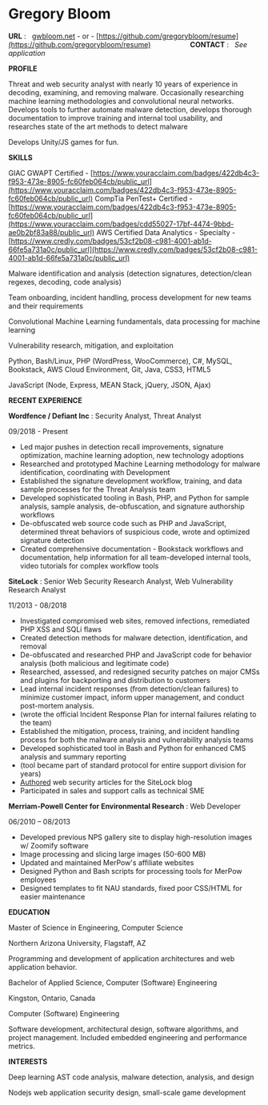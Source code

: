 Gregory Bloom
============

**URL** : &nbsp; [gwbloom.net](http://gwbloom.net) - or - [https://github.com/gregorybloom/resume](https://github.com/gregorybloom/resume) &nbsp;&nbsp;&nbsp;&nbsp;&nbsp;&nbsp;&nbsp;&nbsp;&nbsp;&nbsp;&nbsp;&nbsp;&nbsp;&nbsp;&nbsp;&nbsp;&nbsp;&nbsp; **CONTACT** : &nbsp; _See application_

**PROFILE**

Threat and web security analyst with nearly 10 years of experience in decoding, examining, and removing malware.  Occasionally researching machine learning methodologies and convolutional neural networks.  Develops tools to further automate malware detection, develops thorough documentation to improve training and internal tool usability, and researches state of the art methods to detect malware

Develops Unity/JS games for fun.

**SKILLS**

GIAC GWAPT Certified - [https://www.youracclaim.com/badges/422db4c3-f953-473e-8905-fc60feb064cb/public_url](https://www.youracclaim.com/badges/422db4c3-f953-473e-8905-fc60feb064cb/public_url)
CompTia PenTest+ Certified - [https://www.youracclaim.com/badges/422db4c3-f953-473e-8905-fc60feb064cb/public_url](https://www.youracclaim.com/badges/cdd55027-17bf-4474-9bbd-ae0b2bf83a88/public_url)
AWS Certified Data Analytics - Specialty - [https://www.credly.com/badges/53cf2b08-c981-4001-ab1d-66fe5a731a0c/public_url](https://www.credly.com/badges/53cf2b08-c981-4001-ab1d-66fe5a731a0c/public_url)

Malware identification and analysis (detection signatures, detection/clean regexes, decoding, code analysis)

Team onboarding, incident handling, process development for new teams and their requirements

Convolutional Machine Learning fundamentals, data processing for machine learning

Vulnerability research, mitigation, and exploitation

Python, Bash/Linux, PHP (WordPress, WooCommerce), C#, MySQL, Bookstack, AWS Cloud  Environment, Git, Java, CSS3, HTML5

JavaScript (Node, Express, MEAN Stack, jQuery, JSON, Ajax)

**RECENT EXPERIENCE**

**Wordfence / Defiant Inc** :
Security Analyst, Threat Analyst

09/2018 - Present

- Led major pushes in detection recall improvements, signature optimization, machine learning adoption, new technology adoptions
- Researched and prototyped Machine Learning methodology for malware identification, coordinating with Development
- Established the signature development workflow, training, and data sample processes for the Threat Analysis team
- Developed sophisticated tooling in Bash, PHP, and Python for sample analysis, sample analysis, de-obfuscation, and signature authorship workflows
- De-obfuscated web source code such as PHP and JavaScript, determined threat behaviors of suspicious code, wrote and optimized signature detection
- Created comprehensive documentation - Bookstack workflows and documentation, help information for all team-developed internal tools, video tutorials for complex workflow tools

**SiteLock** :
Senior Web Security Research Analyst, Web Vulnerability Research Analyst

11/2013 - 08/2018

- Investigated compromised web sites, removed infections, remediated PHP XSS and SQLi flaws
- Created detection methods for malware detection, identification, and removal
- De-obfuscated and researched PHP and JavaScript code for behavior analysis (both malicious and legitimate code)
- Researched, assessed, and redesigned security patches on major CMSs and plugins for backporting and distribution to customers
- Lead internal incident responses (from detection/clean failures) to minimize customer impact, inform upper management, and conduct post-mortem analysis.
-	(wrote the official Incident Response Plan for internal failures relating to the team)
- Established the mitigation, process, training, and incident handling process for both the malware analysis and vulnerability analysis teams
- Developed sophisticated tool in Bash and Python for enhanced CMS analysis and summary reporting
- 	(tool became part of standard protocol for entire support division for years)
- [Authored](http://blog.sitelock.com/author/sitelockgreg/) web security articles for the SiteLock blog
- Participated in sales and support calls as technical SME

**Merriam-Powell Center for Environmental Research** :
Web Developer

06/2010 – 08/2013
- Developed previous NPS gallery site to display high-resolution images w/ Zoomify software
- Image processing and slicing large images (50-600 MB)
- Updated and maintained MerPow's affiliate websites
- Designed Python and Bash scripts for processing tools for MerPow employees
- Designed templates to fit NAU standards, fixed poor CSS/HTML for easier maintenance

**EDUCATION**

Master of Science in Engineering, Computer Science

Northern Arizona University, Flagstaff, AZ

Programming and development of application architectures and web application behavior.

Bachelor of Applied Science, Computer (Software) Engineering

Kingston, Ontario, Canada

Computer (Software) Engineering

Software development, architectural design, software algorithms, and project management.  Included embedded engineering and performance metrics.

**INTERESTS**

Deep learning AST code analysis, malware detection, analysis, and design

Nodejs web application security design, small-scale game development
